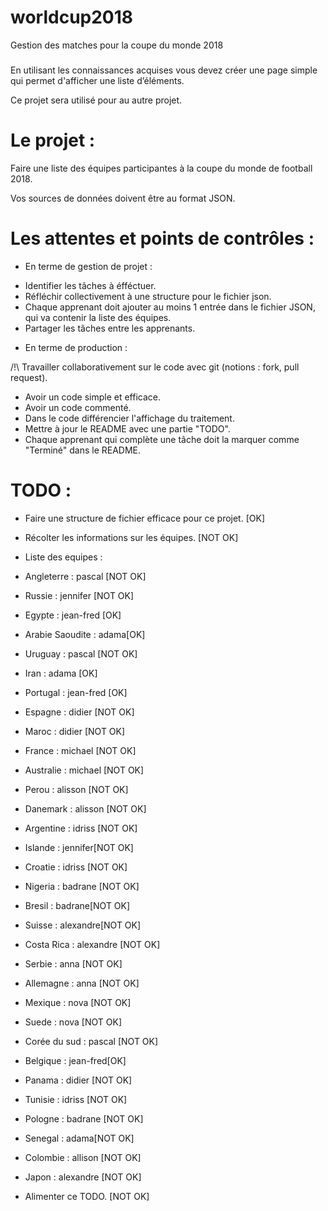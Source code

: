 # worldcup2018
Gestion des matches pour la coupe du monde 2018

###
En utilisant les connaissances acquises vous devez créer une page simple qui permet d'afficher une liste d’éléments.

Ce projet sera utilisé pour au autre projet.

# Le projet :

Faire une liste des équipes participantes à la coupe du monde de football 2018.

Vos sources de données doivent être au format JSON.

#
# Les attentes et points de contrôles :

- En terme de gestion de projet :

* Identifier les tâches à éfféctuer.
* Réfléchir collectivement à une structure pour le fichier json.
* Chaque apprenant doit ajouter au moins 1 entrée dans le fichier JSON, qui va contenir la liste des équipes.
* Partager les tâches entre les apprenants.

- En terme de production :

/!\ Travailler collaborativement sur le code avec git (notions : fork, pull request).
* Avoir un code simple et efficace.
* Avoir un code commenté.
* Dans le code différencier l'affichage du traitement.
* Mettre à jour le README avec une partie "TODO".
* Chaque apprenant qui complète une tâche doit la marquer comme "Terminé" dans le README.

###
# TODO : 
* Faire une structure de fichier efficace pour ce projet. [OK]
* Récolter les informations sur les équipes. [NOT OK]
* Liste des equipes : 
* Angleterre : pascal [NOT OK]
* Russie : jennifer [NOT OK]
* Egypte : jean-fred [OK]
* Arabie Saoudite : adama[OK]
* Uruguay : pascal [NOT OK]
* Iran : adama [OK]
* Portugal : jean-fred [OK]
* Espagne : didier [NOT OK]
* Maroc : didier [NOT OK]
* France : michael [NOT OK]
* Australie : michael [NOT OK]
* Perou : alisson [NOT OK]
* Danemark : alisson [NOT OK]
* Argentine : idriss [NOT OK]
* Islande : jennifer[NOT OK]
* Croatie : idriss [NOT OK]
* Nigeria : badrane [NOT OK]
* Bresil : badrane[NOT OK]
* Suisse : alexandre[NOT OK]
* Costa Rica : alexandre [NOT OK]
* Serbie : anna [NOT OK]
* Allemagne : anna [NOT OK]
* Mexique : nova [NOT OK]
* Suede : nova [NOT OK]
* Corée du sud : pascal [NOT OK]
* Belgique : jean-fred[OK]
* Panama : didier [NOT OK]
* Tunisie : idriss [NOT OK]
* Pologne : badrane [NOT OK]
* Senegal : adama[NOT OK]
* Colombie : allison [NOT OK]
* Japon : alexandre [NOT OK]

* Alimenter ce TODO. [NOT OK]
